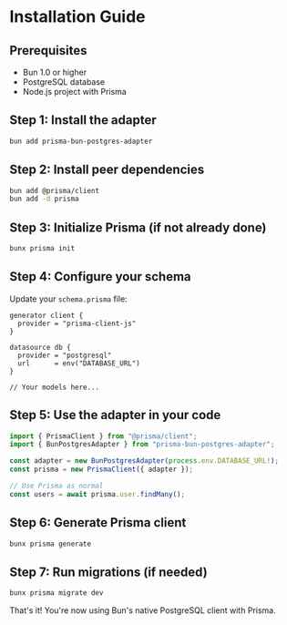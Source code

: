 # Installation Guide

## Prerequisites

- Bun 1.0 or higher
- PostgreSQL database
- Node.js project with Prisma

## Step 1: Install the adapter

```bash
bun add prisma-bun-postgres-adapter
```

## Step 2: Install peer dependencies

```bash
bun add @prisma/client
bun add -d prisma
```

## Step 3: Initialize Prisma (if not already done)

```bash
bunx prisma init
```

## Step 4: Configure your schema

Update your `schema.prisma` file:

```prisma
generator client {
  provider = "prisma-client-js"
}

datasource db {
  provider = "postgresql"
  url      = env("DATABASE_URL")
}

// Your models here...
```

## Step 5: Use the adapter in your code

```typescript
import { PrismaClient } from "@prisma/client";
import { BunPostgresAdapter } from "prisma-bun-postgres-adapter";

const adapter = new BunPostgresAdapter(process.env.DATABASE_URL!);
const prisma = new PrismaClient({ adapter });

// Use Prisma as normal
const users = await prisma.user.findMany();
```

## Step 6: Generate Prisma client

```bash
bunx prisma generate
```

## Step 7: Run migrations (if needed)

```bash
bunx prisma migrate dev
```

That's it! You're now using Bun's native PostgreSQL client with Prisma.